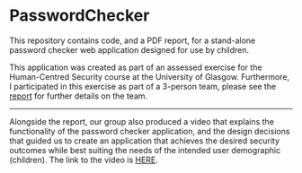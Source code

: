 # PasswordChecker

This repository contains code, and a PDF report, for a stand-alone password checker web application designed for use by children.

This application was created as part of an assessed exercise for the Human-Centred Security course at the University of Glasgow. Furthermore, I participated in this exercise as part of a 3-person team, please see the [report](Report.pdf) for further details on the team.

------------

Alongside the report, our group also produced a video that explains the functionality of the password checker application, and the design decisions that guided us to create an application that achieves the desired security outcomes while best suiting the needs of the intended user demographic (children). The link to the video is [HERE](https://youtu.be/4ivnIqJ8BI8).
